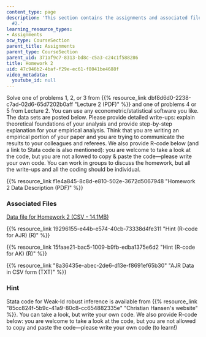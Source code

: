 ```yaml
---
content_type: page
description: 'This section contains the assignments and associated files for homework
  #2.'
learning_resource_types:
- Assignments
ocw_type: CourseSection
parent_title: Assignments
parent_type: CourseSection
parent_uid: 371af9c7-8313-bd8c-c5a3-c24c1f588286
title: Homework 2
uid: 47c946b2-4baf-f29e-ec61-f8041be4688f
video_metadata:
  youtube_id: null
---
```


Solve one of problems 1, 2, or 3 from {{% resource_link dbf8d6d0-2238-c7ad-02d6-65d7202b0aff "Lecture 2 (PDF)" %}} and one of problems 4 or 5 from Lecture 2. You can use any econometric/statistical software you like. The data sets are posted below. Please provide detailed write-ups: explain theoretical foundations of your analysis and provide step-by-step explanation for your empirical analysis. Think that you are writing an empirical portion of your paper and you are trying to communicate the results to your colleagues and referees. We also provide R-code below (and a link to Stata code is also mentioned): you are welcome to take a look at the code, but you are not allowed to copy & paste the code—please write your own code. You can work in groups to discuss the homework, but all the write-ups and all the coding should be individual. 

{{% resource_link f1e4a845-8c8d-e810-502e-3672d5067948 "Homework 2 Data Description (PDF)" %}}

### Associated Files 

[Data file for Homework 2 (CSV - 14.1MB)](/ans7870/14/14.382/S17/assignments/QOB-CENSUS80-COHORT30-39.CSV )

{{% resource_link 19296155-e44b-e574-40cb-73338d4fe311 "Hint (R-code for AJR) (R)" %}}

{{% resource_link 15faae21-bac5-1009-b9fb-edba1375e6d2 "Hint (R-code for AK) (R)" %}}

{{% resource_link "8a36435e-abec-2de6-d13e-f8691ef65b30" "AJR Data in CSV form (TXT)" %}}

### Hint

Stata code for Weak-Id robust inference is available from {{% resource_link "85cc824f-5b9c-41a9-80c8-cc654882335e" "Christian Hansen's website" %}}. You can take a look, but write your own code. We also provide R-code below: you are welcome to take a look at the code, but you are not allowed to copy and paste the code—please write your own code (to learn!)